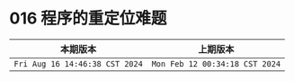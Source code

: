 #  016 程序的重定位难题

|本期版本| 上期版本
|:---:|:---:
`Fri Aug 16 14:46:38 CST 2024` | `Mon Feb 12 00:34:18 CST 2024`